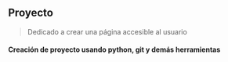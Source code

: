 ## Proyecto
> Dedicado a crear una página accesible al usuario

#### Creación de proyecto usando python, git y demás herramientas  